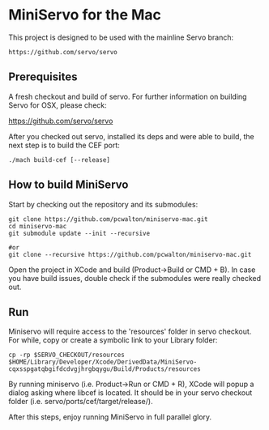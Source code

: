 # MiniServo for the Mac

This project is designed to be used with the mainline Servo branch:

    https://github.com/servo/servo

## Prerequisites

A fresh checkout and build of servo. For further information on building
Servo for OSX, please check:

https://github.com/servo/servo

After you checked out servo, installed its deps and were able to build, the
next step is to build the CEF port:

```
./mach build-cef [--release]
```

## How to build MiniServo

Start by checking out the repository and its submodules:

```
git clone https://github.com/pcwalton/miniservo-mac.git
cd miniservo-mac
git submodule update --init --recursive

#or
git clone --recursive https://github.com/pcwalton/miniservo-mac.git
```


Open the project in XCode and build (Product->Build or CMD + B). In case you
have build issues, double check if the submodules were really checked out.

## Run

Miniservo will require access to the 'resources' folder in servo checkout. For while,
copy or create a symbolic link to your Library folder:

```
cp -rp $SERVO_CHECKOUT/resources $HOME/Library/Developer/Xcode/DerivedData/MiniServo-cqxsspgatqbgifdcdvgjhrgbqygu/Build/Products/resources

```

By running miniservo (i.e. Product->Run or CMD + R), XCode will popup a dialog asking where
libcef is located. It should be in your servo checkout folder (i.e. servo/ports/cef/target/release/).

After this steps, enjoy running MiniServo in full parallel glory.
